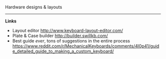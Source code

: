 Hardware designs & layouts

---
**Links**
- Layout editor http://www.keyboard-layout-editor.com/
- Plate & Case builder http://builder.swillkb.com/
- Best guide *ever*, tons of suggestions in the entire process https://www.reddit.com/r/MechanicalKeyboards/comments/4l0p41/guide_detailed_guide_to_making_a_custom_keyboard/
